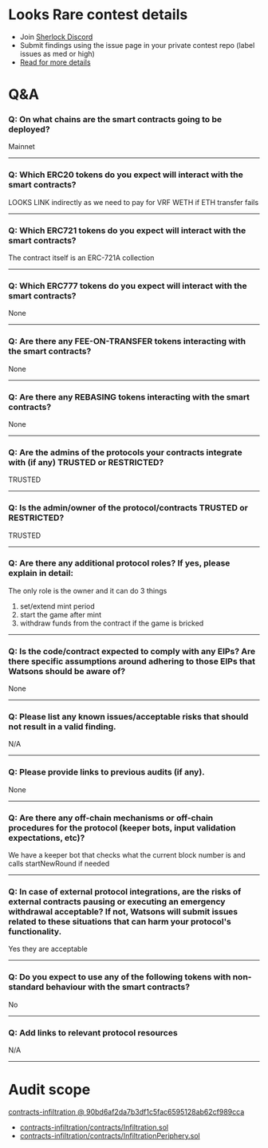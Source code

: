 
# Looks Rare contest details

- Join [Sherlock Discord](https://discord.gg/MABEWyASkp)
- Submit findings using the issue page in your private contest repo (label issues as med or high)
- [Read for more details](https://docs.sherlock.xyz/audits/watsons)

# Q&A

### Q: On what chains are the smart contracts going to be deployed?
Mainnet
___

### Q: Which ERC20 tokens do you expect will interact with the smart contracts? 
LOOKS
LINK indirectly as we need to pay for VRF
WETH if ETH transfer fails
___

### Q: Which ERC721 tokens do you expect will interact with the smart contracts? 
The contract itself is an ERC-721A collection
___

### Q: Which ERC777 tokens do you expect will interact with the smart contracts? 
None
___

### Q: Are there any FEE-ON-TRANSFER tokens interacting with the smart contracts?

None
___

### Q: Are there any REBASING tokens interacting with the smart contracts?

None
___

### Q: Are the admins of the protocols your contracts integrate with (if any) TRUSTED or RESTRICTED?
TRUSTED
___

### Q: Is the admin/owner of the protocol/contracts TRUSTED or RESTRICTED?
TRUSTED
___

### Q: Are there any additional protocol roles? If yes, please explain in detail:
The only role is the owner and it can do 3 things

1. set/extend mint period
2. start the game after mint
3. withdraw funds from the contract if the game is bricked
___

### Q: Is the code/contract expected to comply with any EIPs? Are there specific assumptions around adhering to those EIPs that Watsons should be aware of?
None
___

### Q: Please list any known issues/acceptable risks that should not result in a valid finding.
N/A
___

### Q: Please provide links to previous audits (if any).
None
___

### Q: Are there any off-chain mechanisms or off-chain procedures for the protocol (keeper bots, input validation expectations, etc)?
We have a keeper bot that checks what the current block number is and calls startNewRound if needed
___

### Q: In case of external protocol integrations, are the risks of external contracts pausing or executing an emergency withdrawal acceptable? If not, Watsons will submit issues related to these situations that can harm your protocol's functionality.
Yes they are acceptable
___

### Q: Do you expect to use any of the following tokens with non-standard behaviour with the smart contracts?
No
___

### Q: Add links to relevant protocol resources
N/A
___



# Audit scope


[contracts-infiltration @ 90bd6af2da7b3df1c5fac6595128ab62cf989cca](https://github.com/LooksRare/contracts-infiltration/tree/90bd6af2da7b3df1c5fac6595128ab62cf989cca)
- [contracts-infiltration/contracts/Infiltration.sol](contracts-infiltration/contracts/Infiltration.sol)
- [contracts-infiltration/contracts/InfiltrationPeriphery.sol](contracts-infiltration/contracts/InfiltrationPeriphery.sol)

